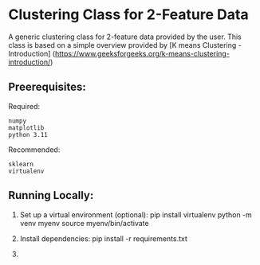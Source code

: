 # Clustering Class for 2-Feature Data

A generic clustering class for 2-feature data provided by the user. This class is based on a simple overview provided by [K means Clustering - Introduction] (https://www.geeksforgeeks.org/k-means-clustering-introduction/)

## Preerequisites:

Required:

    numpy
    matplotlib
    python 3.11

Recommended:

    sklearn
    virtualenv

## Running Locally:

1. Set up a virtual environment (optional):
    pip install virtualenv
    python -m venv myenv
    source myenv/bin/activate

2. Install dependencies:
    pip install -r requirements.txt

3. 